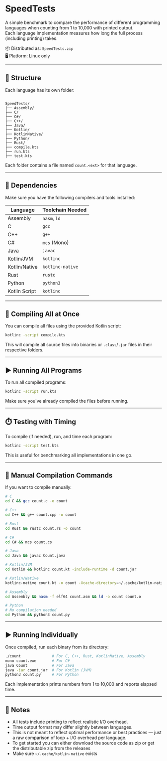 # SpeedTests

A simple benchmark to compare the performance of different programming languages when counting from 1 to 10,000 with printed output.  
Each language implementation measures how long the full process (including printing) takes.  

📦 Distributed as: `SpeedTests.zip`  
🖥️ Platform: Linux only

---

## 📁 Structure

Each language has its own folder:

```

SpeedTests/
├── Assembly/
├── C/
├── C#/
├── C++/
├── Java/
├── Kotlin/
├── KotlinNative/
├── Python/
├── Rust/
├── compile.kts
├── run.kts
├── test.kts

````

Each folder contains a file named `count.<ext>` for that language.

---

## 🔧 Dependencies

Make sure you have the following compilers and tools installed:

| Language        | Toolchain Needed                  |
|----------------|-----------------------------------|
| Assembly       | `nasm`, `ld`                      |
| C              | `gcc`                             |
| C++            | `g++`                             |
| C#             | `mcs` (Mono)                      |
| Java           | `javac`                           |
| Kotlin/JVM     | `kotlinc`                         |
| Kotlin/Native  | `kotlinc-native`                  |
| Rust           | `rustc`                           |
| Python         | `python3`                         |
| Kotlin Script  | `kotlinc`                         |

---

## 🚀 Compiling All at Once

You can compile all files using the provided Kotlin script:

```bash
kotlinc -script compile.kts
```

This will compile all source files into binaries or `.class`/`.jar` files in their respective folders.

---

## ▶️ Running All Programs

To run all compiled programs:

```bash
kotlinc -script run.kts
```

Make sure you've already compiled the files before running.

---

## ⏱️ Testing with Timing

To compile (if needed), run, and time each program:

```bash
kotlinc -script test.kts
```

This is useful for benchmarking all implementations in one go.

---

## 🔨 Manual Compilation Commands

If you want to compile manually:

```bash
# C
cd C && gcc count.c -o count

# C++
cd C++ && g++ count.cpp -o count

# Rust
cd Rust && rustc count.rs -o count

# C#
cd C# && mcs count.cs

# Java
cd Java && javac Count.java

# Kotlin/JVM
cd Kotlin && kotlinc count.kt -include-runtime -d count.jar

# Kotlin/Native
kotlinc-native count.kt -o count -Xcache-directory=~/.cache/kotlin-native

# Assembly
cd Assembly && nasm -f elf64 count.asm && ld -o count count.o

# Python
# No compilation needed
cd Python && python3 count.py
```

---

## ▶️ Running Individually

Once compiled, run each binary from its directory:

```bash
./count              # For C, C++, Rust, KotlinNative, Assembly
mono count.exe       # For C#
java Count           # For Java
java -jar count.jar  # For Kotlin (JVM)
python3 count.py     # For Python
```

Each implementation prints numbers from 1 to 10,000 and reports elapsed time.

---

## 📌 Notes

* All tests include printing to reflect realistic I/O overhead.
* Time output format may differ slightly between languages.
* This is not meant to reflect optimal performance or best practices — just a raw comparison of loop + I/O overhead per language.
* To get started you can either download the source code as zip or get the distributable zip from the releases
* Make sure `~/.cache/kotlin-native` exists
